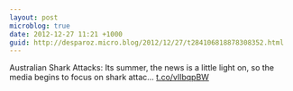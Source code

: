 ```yaml
---
layout: post
microblog: true
date: 2012-12-27 11:21 +1000
guid: http://desparoz.micro.blog/2012/12/27/t284106818878308352.html
---
```

Australian Shark Attacks: Its summer, the news is a little light on, so the media begins to focus on shark attac... [t.co/vIlbqpBW](http://t.co/vIlbqpBW)
